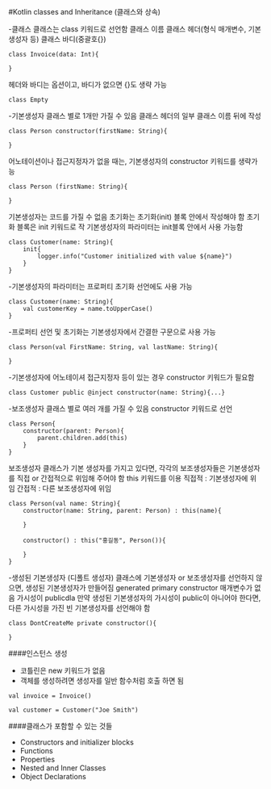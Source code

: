 #Kotlin classes and Inheritance (클래스와 상속)

-클래스
클래스는 class 키워드로 선언함
클래스 이름
클래스 헤더(형식 매개변수, 기본 생성자 등)
클래스 바디(중괄호{})

```
class Invoice(data: Int){

}
```

헤더와 바디는 옵션이고, 바디가 없으면 {}도 생략 가능
```
class Empty
```

-기본생성자
클래스 별로 1개만 가질 수 있음
클래스 헤더의 일부
클래스 이름 뒤에 작성

```
class Person constructor(firstName: String){

}
```

어노테이션이나 접근지정자가 없을 때는, 기본생성자의 constructor 키워드를 생략가능

```
class Person (firstName: String){

}
```

기본생성자는 코드를 가질 수 없음
초기화는 초기화(init) 블록 안에서 작성해야 함
초기화 블록은 init 키워드로 작
기본생성자의 파라미터는 init블록 안에서 사용 가능함

```
class Customer(name: String){
	init{
    	logger.info("Customer initialized with value ${name}")
    }
}
```

-기본생성자의 파라미터는 프로퍼티 초기화 선언에도 사용 가능
```
class Customer(name: String){
	val customerKey = name.toUpperCase()
}
```

-프로퍼티 선언 및 초기화는 기본생성자에서 간결한 구문으로 사용 가능
```
class Person(val FirstName: String, val lastName: String){

}
```

-기본생성자에 어노테이셔 접근지정자 등이 있는 경우 constructor 키워드가 필요함
```
class Customer public @inject constructor(name: String){...}
```

-보조생성자
클래스 별로 여러 개를 가질 수 있음
constructor 키워드로 선언

```
class Person{
	constructor(parent: Person){
    	parent.children.add(this)
    }
}
```

보조생성자
클래스가 기본 생성자를 가지고 있다면, 각각의 보조생성자들은 기본생성자를 직접 or 간접적으로 위임해 주어야 함
this 키워드를 이용
직접적 : 기본생성자에 위임
간접적 : 다른 보조생성자에 위임

```
class Person(val name: String){
	constructor(name: String, parent: Person) : this(name){
    
    }
    
    constructor() : this("홍길동", Person()){
    
    }
}
```

-생성된 기본생성자 (디폴트 생성자)
클래스에 기본생성자 or 보조생성자를 선언하지 않으면, 생성된 기본생성자가 만들어짐
generated primary constructor
매개변수가 없음
가시성이 publicdla
만약 생성된 기본생성자의 가시성이 public이 아니어야 한다면, 다른 가시성을 가진 빈 기본생성자를 선언해야 함

```
class DontCreateMe private constructor(){

}
```

####인스턴스 생성
+ 코틀린은 new 키워드가 없음
+ 객체를 생성하려면 생성자를 일반 함수처럼 호출 하면 됨
```
val invoice = Invoice()

val customer = Customer("Joe Smith")
```

####클래스가 포함할 수 있는 것들
+ Constructors and initializer blocks
+ Functions
+ Properties
+ Nested and Inner Classes
+ Object Declarations